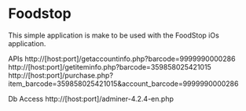 # Foodstop

This simple application is make to be used with the FoodStop iOs application.

APIs
http://[host:port]/getaccountinfo.php?barcode=9999990000286
http://[host:port]/getiteminfo.php?barcode=359858025421015
http://[host:port]/purchase.php?item_barcode=359858025421015&account_barcode=9999990000286

Db Access
http://[host:port]/adminer-4.2.4-en.php
